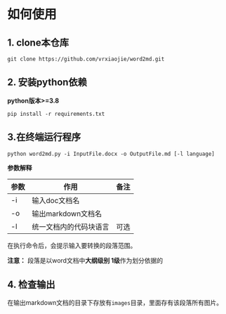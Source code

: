 # 如何使用
## 1. clone本仓库
```shell
git clone https://github.com/vrxiaojie/word2md.git
```
## 2. 安装python依赖
**python版本>=3.8**
```shell
pip install -r requirements.txt
```
## 3.在终端运行程序
```shell
python word2md.py -i InputFile.docx -o OutputFile.md [-l language]
```
**参数解释**

|参数|作用|备注|
|--|--|--|
|-i|输入doc文档名||
|-o|输出markdown文档名||
|-l|统一文档内的代码块语言|可选|

在执行命令后，会提示输入要转换的段落范围。

**注意：** 段落是以word文档中**大纲级别 1级**作为划分依据的
## 4. 检查输出
在输出markdown文档的目录下存放有`images`目录，里面存有该段落所有图片。

